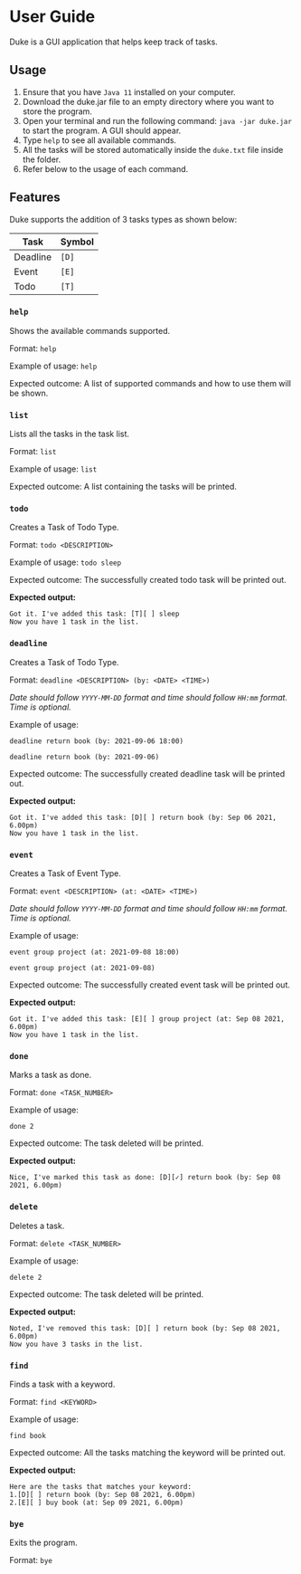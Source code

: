# User Guide

Duke is a GUI application that helps keep track of tasks. 

## Usage
1. Ensure that you have `Java 11` installed on your computer.
2. Download the duke.jar file to an empty directory where you want to store the program.
3. Open your terminal and run the following command: `java -jar duke.jar` to start the program. A GUI should appear.
4. Type `help` to see all available commands.
5. All the tasks will be stored automatically inside the `duke.txt` file inside the folder.
6. Refer below to the usage of each command.

## Features 

Duke supports the addition of 3 tasks types as shown below:

| Task         | Symbol      |
|--------------|-------------|
|Deadline      |`[D]`        |
|Event         |`[E]`        |
|Todo          |`[T]`        |

### `help`

Shows the available commands supported.

Format: `help`

Example of usage:
`help`

Expected outcome:
A list of supported commands and how to use them will be shown.

### `list`

Lists all the tasks in the task list. 

Format: `list`

Example of usage:
`list`

Expected outcome:
A list containing the tasks will be printed.


### `todo`

Creates a Task of Todo Type. 

Format: `todo <DESCRIPTION>`

Example of usage: 
`todo sleep`

Expected outcome: 
The successfully created todo task will be printed out.

**Expected output:**
```
Got it. I've added this task: [T][ ] sleep 
Now you have 1 task in the list.
```



### `deadline`

Creates a Task of Todo Type. 

Format: `deadline <DESCRIPTION> (by: <DATE> <TIME>)`

*Date should follow `YYYY-MM-DD` format and time should follow `HH:mm` format. Time is optional.* 

Example of usage: 

`deadline return book (by: 2021-09-06 18:00)` 

`deadline return book (by: 2021-09-06)`

Expected outcome: 
The successfully created deadline task will be printed out.

**Expected output:**
```
Got it. I've added this task: [D][ ] return book (by: Sep 06 2021, 6.00pm) 
Now you have 1 task in the list.
```



### `event`

Creates a Task of Event Type. 

Format: `event <DESCRIPTION> (at: <DATE> <TIME>)`

*Date should follow `YYYY-MM-DD` format and time should follow `HH:mm` format. Time is optional.* 

Example of usage: 

`event group project (at: 2021-09-08 18:00)`

`event group project (at: 2021-09-08)`

Expected outcome: 
The successfully created event task will be printed out.

**Expected output:**
```
Got it. I've added this task: [E][ ] group project (at: Sep 08 2021, 6.00pm) 
Now you have 1 task in the list.
```



### `done`

Marks a task as done.

Format: `done <TASK_NUMBER>`

Example of usage: 

`done 2`

Expected outcome: 
The task deleted will be printed.

**Expected output:**
```
Nice, I've marked this task as done: [D][✓] return book (by: Sep 08 2021, 6.00pm) 
```



### `delete`

Deletes a task.

Format: `delete <TASK_NUMBER>`

Example of usage: 

`delete 2`

Expected outcome: 
The task deleted will be printed.

**Expected output:**
```
Noted, I've removed this task: [D][ ] return book (by: Sep 08 2021, 6.00pm) 
Now you have 3 tasks in the list.
```



### `find`

Finds a task with a keyword.

Format: `find <KEYWORD>`

Example of usage: 

`find book`

Expected outcome: 
All the tasks matching the keyword will be printed out.

**Expected output:**
```
Here are the tasks that matches your keyword: 
1.[D][ ] return book (by: Sep 08 2021, 6.00pm) 
2.[E][ ] buy book (at: Sep 09 2021, 6.00pm) 
```


### `bye`

Exits the program. 

Format: `bye`
